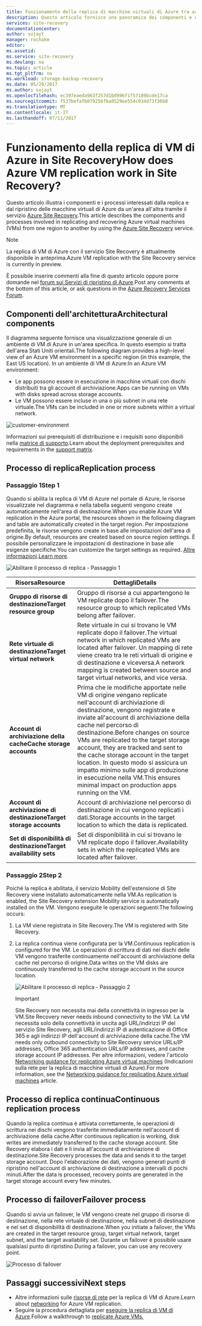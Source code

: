 ```yaml
---
title: Funzionamento della replica di macchine virtuali di Azure tra aree di Azure in Azure Site Recovery  | Microsoft Docs
description: Questo articolo fornisce una panoramica dei componenti e dell'architettura usati durante la replica di VM di Azure tra aree di Azure tramite il servizio Azure Site Recovery.
services: site-recovery
documentationcenter: 
author: sujayt
manager: rochakm
editor: 
ms.assetid: 
ms.service: site-recovery
ms.devlang: na
ms.topic: article
ms.tgt_pltfrm: na
ms.workload: storage-backup-recovery
ms.date: 05/29/2017
ms.author: sujayt
ms.openlocfilehash: ec397eaeda963f257d1bd996f1f57189bcde17ca
ms.sourcegitcommit: f537befafb079256fba0529ee554c034d73f36b0
ms.translationtype: MT
ms.contentlocale: it-IT
ms.lasthandoff: 07/11/2017
---
```

# <a name="how-does-azure-vm-replication-work-in-site-recovery"></a><span data-ttu-id="2a75d-104">Funzionamento della replica di VM di Azure in Site Recovery</span><span class="sxs-lookup"><span data-stu-id="2a75d-104">How does Azure VM replication work in Site Recovery?</span></span>


<span data-ttu-id="2a75d-105">Questo articolo illustra i componenti e i processi interessati dalla replica e dal ripristino delle macchine virtuali di Azure da un'area all'altra tramite il servizio [Azure Site Recovery](site-recovery-overview.md).</span><span class="sxs-lookup"><span data-stu-id="2a75d-105">This article describes the components and processes involved in replicating and recovering Azure virtual machines (VMs) from one region to another by using the [Azure Site Recovery](site-recovery-overview.md) service.</span></span>

>[!NOTE]
><span data-ttu-id="2a75d-106">La replica di VM di Azure con il servizio Site Recovery è attualmente disponibile in anteprima.</span><span class="sxs-lookup"><span data-stu-id="2a75d-106">Azure VM replication with the Site Recovery service is currently in preview.</span></span>

<span data-ttu-id="2a75d-107">È possibile inserire commenti alla fine di questo articolo oppure porre domande nel [forum sui Servizi di ripristino di Azure](https://social.msdn.microsoft.com/forums/azure/home?forum=hypervrecovmgr).</span><span class="sxs-lookup"><span data-stu-id="2a75d-107">Post any comments at the bottom of this article, or ask questions in the [Azure Recovery Services Forum](https://social.msdn.microsoft.com/forums/azure/home?forum=hypervrecovmgr).</span></span>

## <a name="architectural-components"></a><span data-ttu-id="2a75d-108">Componenti dell'architettura</span><span class="sxs-lookup"><span data-stu-id="2a75d-108">Architectural components</span></span>

<span data-ttu-id="2a75d-109">Il diagramma seguente fornisce una visualizzazione generale di un ambiente di VM di Azure in un'area specifica. In questo esempio si tratta dell'area Stati Uniti orientali.</span><span class="sxs-lookup"><span data-stu-id="2a75d-109">The following diagram provides a high-level view of an Azure VM environment in a specific region (in this example, the East US location).</span></span> <span data-ttu-id="2a75d-110">In un ambiente di VM di Azure:</span><span class="sxs-lookup"><span data-stu-id="2a75d-110">In an Azure VM environment:</span></span>
- <span data-ttu-id="2a75d-111">Le app possono essere in esecuzione in macchine virtuali con dischi distribuiti tra gli account di archiviazione.</span><span class="sxs-lookup"><span data-stu-id="2a75d-111">Apps can be running on VMs with disks spread across storage accounts.</span></span>
- <span data-ttu-id="2a75d-112">Le VM possono essere incluse in una o più subnet in una rete virtuale.</span><span class="sxs-lookup"><span data-stu-id="2a75d-112">The VMs can be included in one or more subnets within a virtual network.</span></span>

![customer-environment](./media/site-recovery-azure-to-azure-architecture/source-environment.png)

<span data-ttu-id="2a75d-114">Informazioni sui prerequisiti di distribuzione e i requisiti sono disponibili nella [matrice di supporto](site-recovery-support-matrix-azure-to-azure.md).</span><span class="sxs-lookup"><span data-stu-id="2a75d-114">Learn about the deployment prerequisites and requirements in the [support matrix](site-recovery-support-matrix-azure-to-azure.md).</span></span>

## <a name="replication-process"></a><span data-ttu-id="2a75d-115">Processo di replica</span><span class="sxs-lookup"><span data-stu-id="2a75d-115">Replication process</span></span>

### <a name="step-1"></a><span data-ttu-id="2a75d-116">Passaggio 1</span><span class="sxs-lookup"><span data-stu-id="2a75d-116">Step 1</span></span>

<span data-ttu-id="2a75d-117">Quando si abilita la replica di VM di Azure nel portale di Azure, le risorse visualizzate nel diagramma e nella tabella seguenti vengono create automaticamente nell'area di destinazione.</span><span class="sxs-lookup"><span data-stu-id="2a75d-117">When you enable Azure VM replication in the Azure portal, the resources shown in the following diagram and table are automatically created in the target region.</span></span> <span data-ttu-id="2a75d-118">Per impostazione predefinita, le risorse vengono create in base alle impostazioni dell'area di origine.</span><span class="sxs-lookup"><span data-stu-id="2a75d-118">By default, resources are created based on source region settings.</span></span> <span data-ttu-id="2a75d-119">È possibile personalizzare le impostazioni di destinazione in base alle esigenze specifiche.</span><span class="sxs-lookup"><span data-stu-id="2a75d-119">You can customize the target settings as required.</span></span> <span data-ttu-id="2a75d-120">[Altre informazioni](site-recovery-replicate-azure-to-azure.md).</span><span class="sxs-lookup"><span data-stu-id="2a75d-120">[Learn more](site-recovery-replicate-azure-to-azure.md).</span></span>

![Abilitare il processo di replica - Passaggio 1](./media/site-recovery-azure-to-azure-architecture/enable-replication-step-1.png)

<span data-ttu-id="2a75d-122">**Risorsa**</span><span class="sxs-lookup"><span data-stu-id="2a75d-122">**Resource**</span></span> | <span data-ttu-id="2a75d-123">**Dettagli**</span><span class="sxs-lookup"><span data-stu-id="2a75d-123">**Details**</span></span>
--- | ---
<span data-ttu-id="2a75d-124">**Gruppo di risorse di destinazione**</span><span class="sxs-lookup"><span data-stu-id="2a75d-124">**Target resource group**</span></span> | <span data-ttu-id="2a75d-125">Gruppo di risorse a cui appartengono le VM replicate dopo il failover.</span><span class="sxs-lookup"><span data-stu-id="2a75d-125">The resource group to which replicated VMs belong after failover.</span></span>
<span data-ttu-id="2a75d-126">**Rete virtuale di destinazione**</span><span class="sxs-lookup"><span data-stu-id="2a75d-126">**Target virtual network**</span></span> | <span data-ttu-id="2a75d-127">Rete virtuale in cui si trovano le VM replicate dopo il failover.</span><span class="sxs-lookup"><span data-stu-id="2a75d-127">The virtual network in which replicated VMs are located after failover.</span></span> <span data-ttu-id="2a75d-128">Un mapping di rete viene creato tra le reti virtuali di origine e di destinazione e viceversa.</span><span class="sxs-lookup"><span data-stu-id="2a75d-128">A network mapping is created between source and target virtual networks, and vice versa.</span></span>
<span data-ttu-id="2a75d-129">**Account di archiviazione della cache**</span><span class="sxs-lookup"><span data-stu-id="2a75d-129">**Cache storage accounts**</span></span> | <span data-ttu-id="2a75d-130">Prima che le modifiche apportate nelle VM di origine vengano replicate nell'account di archiviazione di destinazione, vengono registrate e inviate all'account di archiviazione della cache nel percorso di destinazione.</span><span class="sxs-lookup"><span data-stu-id="2a75d-130">Before changes on source VMs are replicated to the target storage account, they are tracked and sent to the cache storage account in the target location.</span></span> <span data-ttu-id="2a75d-131">In questo modo si assicura un impatto minimo sulle app di produzione in esecuzione nella VM.</span><span class="sxs-lookup"><span data-stu-id="2a75d-131">This ensures minimal impact on production apps running on the VM.</span></span>
<span data-ttu-id="2a75d-132">**Account di archiviazione di destinazione**</span><span class="sxs-lookup"><span data-stu-id="2a75d-132">**Target storage accounts**</span></span>  | <span data-ttu-id="2a75d-133">Account di archiviazione nel percorso di destinazione in cui vengono replicati i dati.</span><span class="sxs-lookup"><span data-stu-id="2a75d-133">Storage accounts in the target location to which the data is replicated.</span></span>
<span data-ttu-id="2a75d-134">**Set di disponibilità di destinazione**</span><span class="sxs-lookup"><span data-stu-id="2a75d-134">**Target availability sets**</span></span>  | <span data-ttu-id="2a75d-135">Set di disponibilità in cui si trovano le VM replicate dopo il failover.</span><span class="sxs-lookup"><span data-stu-id="2a75d-135">Availability sets in which the replicated VMs are located after failover.</span></span>

### <a name="step-2"></a><span data-ttu-id="2a75d-136">Passaggio 2</span><span class="sxs-lookup"><span data-stu-id="2a75d-136">Step 2</span></span>

<span data-ttu-id="2a75d-137">Poiché la replica è abilitata, il servizio Mobility dell'estensione di Site Recovery viene installato automaticamente nella VM.</span><span class="sxs-lookup"><span data-stu-id="2a75d-137">As replication is enabled, the Site Recovery extension Mobility service is automatically installed on the VM.</span></span> <span data-ttu-id="2a75d-138">Vengono eseguite le operazioni seguenti:</span><span class="sxs-lookup"><span data-stu-id="2a75d-138">The following occurs:</span></span>

1. <span data-ttu-id="2a75d-139">La VM viene registrata in Site Recovery.</span><span class="sxs-lookup"><span data-stu-id="2a75d-139">The VM is registered with Site Recovery.</span></span>

2. <span data-ttu-id="2a75d-140">La replica continua viene configurata per la VM.</span><span class="sxs-lookup"><span data-stu-id="2a75d-140">Continuous replication is configured for the VM.</span></span> <span data-ttu-id="2a75d-141">Le operazioni di scrittura di dati nei dischi delle VM vengono trasferite continuamente nell'account di archiviazione della cache nel percorso di origine.</span><span class="sxs-lookup"><span data-stu-id="2a75d-141">Data writes on the VM disks are continuously transferred to the cache storage account in the source location.</span></span>

   ![Abilitare il processo di replica - Passaggio 2](./media/site-recovery-azure-to-azure-architecture/enable-replication-step-2.png)

   >[!IMPORTANT]
   > <span data-ttu-id="2a75d-143">Site Recovery non necessita mai della connettività in ingresso per la VM.</span><span class="sxs-lookup"><span data-stu-id="2a75d-143">Site Recovery never needs inbound connectivity to the VM.</span></span> <span data-ttu-id="2a75d-144">La VM necessita solo della connettività in uscita agli URL/indirizzi IP del servizio Site Recovery, agli URL/indirizzi IP di autenticazione di Office 365 e agli indirizzi IP dell'account di archiviazione della cache.</span><span class="sxs-lookup"><span data-stu-id="2a75d-144">The VM needs only outbound connectivity to Site Recovery service URLs/IP addresses, Office 365 authentication URLs/IP addresses, and cache storage account IP addresses.</span></span> <span data-ttu-id="2a75d-145">Per altre informazioni, vedere l'articolo [Networking guidance for replicating Azure virtual machines](site-recovery-azure-to-azure-networking-guidance.md) (Indicazioni sulla rete per la replica di macchine virtuali di Azure).</span><span class="sxs-lookup"><span data-stu-id="2a75d-145">For more information, see the [Networking guidance for replicating Azure virtual machines](site-recovery-azure-to-azure-networking-guidance.md) article.</span></span>

## <a name="continuous-replication-process"></a><span data-ttu-id="2a75d-146">Processo di replica continua</span><span class="sxs-lookup"><span data-stu-id="2a75d-146">Continuous replication process</span></span>

<span data-ttu-id="2a75d-147">Quando la replica continua è attivata correttamente, le operazioni di scrittura nei dischi vengono trasferite immediatamente nell'account di archiviazione della cache.</span><span class="sxs-lookup"><span data-stu-id="2a75d-147">After continuous replication is working, disk writes are immediately transferred to the cache storage account.</span></span> <span data-ttu-id="2a75d-148">Site Recovery elabora i dati e li invia all'account di archiviazione di destinazione.</span><span class="sxs-lookup"><span data-stu-id="2a75d-148">Site Recovery processes the data and sends it to the target storage account.</span></span> <span data-ttu-id="2a75d-149">Dopo l'elaborazione dei dati, vengono generati punti di ripristino nell'account di archiviazione di destinazione a intervalli di pochi minuti.</span><span class="sxs-lookup"><span data-stu-id="2a75d-149">After the data is processed, recovery points are generated in the target storage account every few minutes.</span></span>

## <a name="failover-process"></a><span data-ttu-id="2a75d-150">Processo di failover</span><span class="sxs-lookup"><span data-stu-id="2a75d-150">Failover process</span></span>

<span data-ttu-id="2a75d-151">Quando si avvia un failover, le VM vengono create nel gruppo di risorse di destinazione, nella rete virtuale di destinazione, nella subnet di destinazione e nel set di disponibilità di destinazione.</span><span class="sxs-lookup"><span data-stu-id="2a75d-151">When you initiate a failover, the VMs are created in the target resource group, target virtual network, target subnet, and the target availability set.</span></span> <span data-ttu-id="2a75d-152">Durante un failover è possibile usare qualsiasi punto di ripristino.</span><span class="sxs-lookup"><span data-stu-id="2a75d-152">During a failover, you can use any recovery point.</span></span>

![Processo di failover](./media/site-recovery-azure-to-azure-architecture/failover.png)

## <a name="next-steps"></a><span data-ttu-id="2a75d-154">Passaggi successivi</span><span class="sxs-lookup"><span data-stu-id="2a75d-154">Next steps</span></span>

- <span data-ttu-id="2a75d-155">Altre informazioni sulle [risorse di rete](site-recovery-azure-to-azure-networking-guidance.md) per la replica di VM di Azure.</span><span class="sxs-lookup"><span data-stu-id="2a75d-155">Learn about [networking](site-recovery-azure-to-azure-networking-guidance.md) for Azure VM replication.</span></span>
- <span data-ttu-id="2a75d-156">Seguire la procedura dettagliata per [eseguire la replica di VM di Azure](site-recovery-azure-to-azure.md).</span><span class="sxs-lookup"><span data-stu-id="2a75d-156">Follow a walkthrough to [replicate Azure VMs.](site-recovery-azure-to-azure.md)</span></span>
